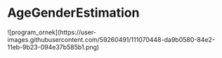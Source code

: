 <h1>AgeGenderEstimation</h1> 
![program_ornek](https://user-images.githubusercontent.com/59260491/111070448-da9b0580-84e2-11eb-9b23-094e37b585b1.png)
